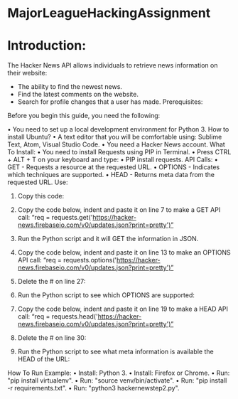 # MajorLeagueHackingAssignment

# Introduction: 

The Hacker News API allows individuals to retrieve news information on their website: 

*	The ability to find the newest news.
*	Find the latest comments on the website.
*	Search for profile changes that a user has made. 
Prerequisites: 

Before you begin this guide, you need the following: 

•	You need to set up a local development environment for Python 3. How to install Ubuntu? 
•	A text editor that you will be comfortable using: Sublime Text, Atom, Visual Studio Code. 
•	You need a Hacker News account. 
What To Install:
•	You need to install Requests using PIP in Terminal. 
•	Press CTRL + ALT + T on your keyboard and type:
•	PIP install requests.
API Calls:
•	GET - Requests a resource at the requested URL.
•	OPTIONS - Indicates which techniques are supported.
•	HEAD - Returns meta data from the requested URL.
Use:
1.	Copy this code: 
 
2.	Copy the code below, indent and paste it on line 7 to make a GET API call: 
“req = requests.get('https://hacker-news.firebaseio.com/v0/updates.json?print=pretty')”
3.	Run the Python script and it will GET the information in JSON. 
 





4.	Copy the code below, indent and paste it on line 13 to make an OPTIONS API call: 
“req = requests.options('https://hacker-news.firebaseio.com/v0/updates.json?print=pretty')”
5.	Delete the # on line 27:
 
6.	Run the Python script to see which OPTIONS are supported:
 


7.	Copy the code below, indent and paste it on line 19 to make a HEAD API call: 
“req = requests.head('https://hacker-news.firebaseio.com/v0/updates.json?print=pretty')”
8.	Delete the # on line 30:
 
9.	Run the Python script to see what meta information is available the HEAD of the URL:
 
How To Run Example:
•	Install: Python 3.
•	Install: Firefox or Chrome. 
•	Run: "pip install virtualenv".
•	Run: "source venv/bin/activate".
•	Run: "pip install -r requirements.txt".
•	Run: "python3 hackernewstep2.py".
